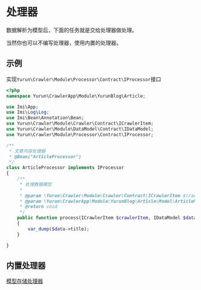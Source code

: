 # 处理器

数据解析为模型后，下面的任务就是交给处理器做处理。

当然你也可以不编写处理器，使用内置的处理器。

## 示例

实现`Yurun\Crawler\Module\Processor\Contract\IProcessor`接口

```php
<?php
namespace Yurun\CrawlerApp\Module\YurunBlog\Article;

use Imi\App;
use Imi\Log\Log;
use Imi\Bean\Annotation\Bean;
use Yurun\Crawler\Module\Crawler\Contract\ICrawlerItem;
use Yurun\Crawler\Module\DataModel\Contract\IDataModel;
use Yurun\Crawler\Module\Processor\Contract\IProcessor;

/**
 * 文章内容处理器
 * @Bean("ArticleProcessor")
 */
class ArticleProcessor implements IProcessor
{
    /**
     * 处理数据模型
     *
     * @param \Yurun\Crawler\Module\Crawler\Contract\ICrawlerItem $crawlerItem
     * @param \Yurun\CrawlerApp\Module\YurunBlog\Article\Model\ArticleModel $data
     * @return void
     */
    public function process(ICrawlerItem $crawlerItem, IDataModel $data)
    {
        var_dump($data->title);
    }

}
```

## 内置处理器

<a href="../../features/modelStorage.html">模型存储处理器</a>
